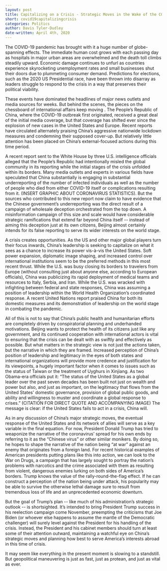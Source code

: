 ```yaml
---
layout: post
title: Capitalizing on a Crisis - Strategic Moves in the Wake of the COVID-19 Pandemic
short: covid19capitalizingcrisis
categories: Politics
author: Davis Tyler-Dudley
date-written: April 4th, 2020
---
```


The COVID-19 pandemic has brought with it a huge number of globe-spanning effects. The immediate human cost grows with each passing day as hospitals in major urban areas are overwhelmed and the death toll climbs steadily upward. Economic damage continues to unfurl as countries experience skyrocketing unemployment rates and small businesses shut their doors due to plummeting consumer demand. Predictions for elections, such as the 2020 US Presidential race, have been thrown into disarray as leaders struggle to respond to the crisis in a way that preserves their political viability.

These events have dominated the headlines of major news outlets and media sources for weeks. But behind the scenes, the pieces on the chessboard of international affairs keep moving . The People’s Republic of China, where the COVID-19 outbreak first originated, received a great deal of the initial media coverage, but that coverage has shifted ever since the explosion of new cases in the United States and Europe. Recent reports have circulated alternately praising China’s aggressive nationwide lockdown measures and condemning their supposed cover-up. But relatively little attention has been placed on China’s external-focused actions during this time period.

A recent report sent to the White House by three U.S. intelligence officials alleged that the People’s Republic had intentionally misled the global community in its reporting while the initial stages of the crisis unfolded within its borders. Many media outlets and experts in various fields have speculated that China substantially is engaging in substantial underreporting of the number of infected individuals as well as the number of people who died from either COVID-19 itself or complications resulting from it. (INSERT GRAPHIC ABOUT CORONAVIRUS STATISTICS). But the sources who contributed to this new report now claim to have evidence that the Chinese government’s underreporting was the direct result of a campaign of wholesale deception orchestrated from the top down. A misinformation campaign of this size and scale would have considerable strategic ramifications that extend far beyond China itself -- instead of aiming this deception just at its own citizens, Beijing almost certainly intends for its false reporting to serve its wider interests on the world stage.

A crisis creates opportunities. As the US and other major global players turn their focus inwards, China’s leadership is seeking to capitalize on what it sees as a chance to increase its power vis-à-vis the United States. Soft power expansion, diplomatic image shaping, and increased control over international institutions seem to be the preferred methods in this most recent thrust. While the U.S. was busy closing its borders to travelers from Europe (without consulting just about anyone else, according to European officials), China was publicizing its rapid deployment of medical teams and resources to Italy, Serbia, and Iran. While the U.S. was wracked with infighting between federal and state responses, China was assuming a position of leadership within the World Health Organization’s coordinated response. A recent United Nations report praised China for both its domestic measures and its demonstration of leadership on the world stage in combating the pandemic.

All of this is not to say that China’s public health and humanitarian efforts are completely driven by conspiratorial planning and underhanded motivations. Beijing wants to protect the health of its citizens just like any government, and its continued cooperation with international actors is vital to ensuring that the crisis can be dealt with as swiftly and effectively as possible. But what matters in the strategic view is not just the actions taken, but the narrative in which they are framed. Increased perception of China’s position of leadership and legitimacy in the eyes of both states and international organizations will provide more credence and justification for its viewpoints, a hugely important factor when it comes to issues such as the status of Taiwan or the treatment of Uyghurs in Xinjiang. As two Obama-era officials put it: “The status of the United States as a global leader over the past seven decades has been built not just on wealth and power but also, and just as important, on the legitimacy that flows from the United States' domestic governance, provision of global public goods, and ability and willingness to muster and coordinate a global response to crises.” (CITATION FOR DIRECT QUOTE AND ACCOMPANYING IMAGE) The message is clear: if the United States fails to act in a crisis, China will.

As in any discussion of China’s major strategic moves, the eventual response of the United States and its network of allies will serve as a key variable in the final equation. For now, President Donald Trump has tried to weaponize the narrative of the coronavirus’ spread for his own ends by referring to it as the “Chinese virus” or other similar monikers. By doing so, he hopes to shape the narrative of the nation being “at war” against an enemy that originates from a foreign land. For recent historical examples of American presidents putting plans like this into action, we can look to the War on Drugs, a campaign that has largely sought to portray the nation’s problems with narcotics and the crime associated with them as resulting from violent, dangerous enemies lurking on both sides of America’s borders. Trump knows the value of the rally-round-the-flag effect. If he can construct a perception of the nation being under attack, his popularity may be able to survive the otherwise lethal damage sure to result from tremendous loss of life and an unprecedented economic downturn.

But the goal of Trump’s plan -- like much of his administration’s strategic outlook -- is shortsighted. It’s intended to bring President Trump success in his reelection campaign come November, preempting the criticisms that Joe Biden (or whoever else happens to assume the mantle of the Democratic challenger) will surely level against the President for his handling of the crisis. Instead, the President and his cabinet members should turn at least some of their attention outward, maintaining a watchful eye on China’s strategic moves and planning how best to serve America’s interests abroad in this time of crisis.

It may seem like everything in the present moment is slowing to a standstill. But geopolitical maneuvering is just as fast, just as protean, and just as vital as ever.
